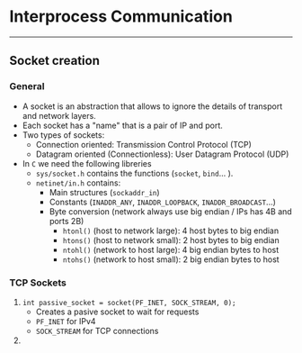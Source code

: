 # Interprocess Communication
---
## Socket creation
### General
- A socket is an abstraction that allows to ignore the details of transport and network layers.
- Each socket has a "name" that is a pair of IP and port.
- Two types of sockets:
	- Connection oriented: Transmission Control Protocol (TCP)
	- Datagram oriented (Connectionless): User Datagram Protocol (UDP)
- In `C` we need the following libreries
	- `sys/socket.h` contains the functions  (`socket`, `bind`... ).
	- `netinet/in.h` contains:
		- Main structures (`sockaddr_in`)
		- Constants (`INADDR_ANY`, `INADDR_LOOPBACK`, `INADDR_BROADCAST`...)
		- Byte conversion (network always use big endian / IPs has 4B and ports 2B)
			- `htonl()` (host to network large): 4 host bytes to big endian
			- `htons()` (host to network small): 2 host bytes to big endian
			- `ntohl()` (network to host large): 4 big endian bytes to host
			- `ntohs()` (network to host small): 2 big endian bytes to host
### TCP Sockets
1. `int passive_socket = socket(PF_INET, SOCK_STREAM, 0);`
	- Creates a pasive socket to wait for requests
	- `PF_INET` for IPv4
	- `SOCK_STREAM` for TCP connections
2. 